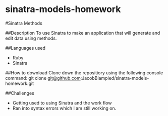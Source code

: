 # sinatra-models-homework
#Sinatra Methods

##Description
To use Sinatra to make an application that will generate and edit data using methods.

##Languages used
* Ruby
* Sinatra

##How to download
Clone down the repositiory using the following console command:
git clone git@github.com:JacobBlampied/sinatra-models-homework.git

##Challenges
* Getting used to using Sinatra and the work flow
* Ran into syntax errors which I am still working on.
